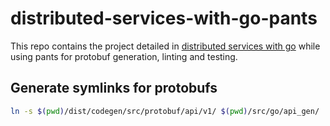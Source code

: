 # distributed-services-with-go-pants

This repo contains the project detailed in [distributed services with go](https://pragprog.com/titles/tjgo/distributed-services-with-go/) while using pants for protobuf generation, linting and testing.

## Generate symlinks for protobufs

```bash
ln -s $(pwd)/dist/codegen/src/protobuf/api/v1/ $(pwd)/src/go/api_gen/
```
